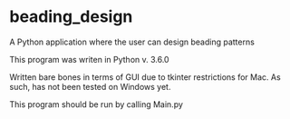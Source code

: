 # beading_design
A Python application where the user can design beading patterns

This program was writen in Python v. 3.6.0

Written bare bones in terms of GUI due to tkinter restrictions for Mac. As such, has not been tested on Windows yet.

This program should be run by calling Main.py
